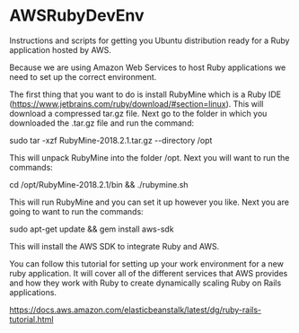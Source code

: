 # AWSRubyDevEnv
Instructions and scripts for getting you Ubuntu distribution ready for a Ruby application hosted by AWS.

Because we are using Amazon Web Services to host Ruby applications we need to set up the correct environment.

The first thing that you want to do is install RubyMine which is a Ruby IDE (https://www.jetbrains.com/ruby/download/#section=linux).  This will download a compressed tar.gz file.  Next go to the folder in which you downloaded the .tar.gz file and run the command:

sudo tar -xzf RubyMine-2018.2.1.tar.gz --directory /opt

This will unpack RubyMine into the folder /opt.  Next you will want to run the commands:

cd /opt/RubyMine-2018.2.1/bin && ./rubymine.sh

This will run RubyMine and you can set it up however you like.  Next you are going to want to run the commands:

sudo apt-get update && gem install aws-sdk

This will install the AWS SDK to integrate Ruby and AWS.

You can follow this tutorial for setting up your work environment for a new ruby application.  It will cover all of the different services that AWS provides and how they work with Ruby to create dynamically scaling Ruby on Rails applications.

https://docs.aws.amazon.com/elasticbeanstalk/latest/dg/ruby-rails-tutorial.html



